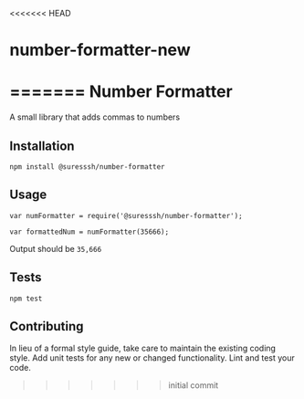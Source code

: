 <<<<<<< HEAD
# number-formatter-new
=======
Number Formatter
=========

A small library that adds commas to numbers

## Installation

  `npm install @suresssh/number-formatter`

## Usage

    var numFormatter = require('@suresssh/number-formatter');

    var formattedNum = numFormatter(35666);
  
  
  Output should be `35,666`


## Tests

  `npm test`

## Contributing

In lieu of a formal style guide, take care to maintain the existing coding style. Add unit tests for any new or changed functionality. Lint and test your code.
>>>>>>> initial commit
